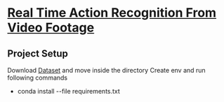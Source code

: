 # [Real Time Action Recognition From Video Footage](https://github.com/mushfiqulIslam/real-time-action-recognition-from-video-footage)

## Project Setup
Download [Dataset](https://drive.google.com/drive/folders/1BTUFlf-5CBbTuCmE6mEv3CBD1TjGEhkU?usp=sharing) and move inside the directory
Create env and run following commands
- conda install --file requirements.txt
